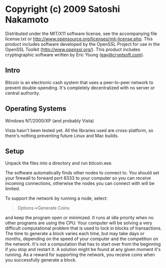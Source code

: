 # Copyright (c) 2009 Satoshi Nakamoto
Distributed under the MIT/X11 software license, see the accompanying file license.txt or http://www.opensource.org/licenses/mit-license.php. This product includes software developed by the OpenSSL Project for use in the OpenSSL Toolkit (http://www.openssl.org/). This product includes cryptographic software written by Eric Young (eay@cryptsoft.com).


Intro
-----
Bitcoin is an electronic cash system that uses a peer-to-peer network to prevent double-spending. It's completely decentralized with no server or central authority.


Operating Systems
-----------------
Windows NT/2000/XP (and probably Vista)

Vista hasn't been tested yet. All the libraries used are cross-platform, so there's nothing preventing future Linux and Mac builds.


Setup
-----
Unpack the files into a directory and run bitcoin.exe.

The software automatically finds other nodes to connect to. You should set your firewall to forward port 8333 to your computer so you can receive incoming connections, otherwise the nodes you can connect with will be limited.

To support the network by running a node, select:

> Options->Generate Coins

and keep the program open or minimized. It runs at idle priority when no other programs are using the CPU. Your computer will be solving a very difficult computational problem that is used to lock in blocks of transactions. The time to generate a block varies each time, but may take days or months, depending on the speed of your computer and the competition on the network. It's not a computation that has to start over from the beginning if you stop and restart it. A solution might be found at any given moment it's running. As a reward for supporting the network, you receive coins when you successfully generate a block.
